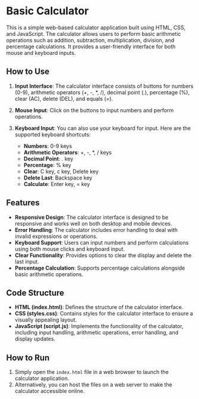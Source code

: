 # Basic Calculator

This is a simple web-based calculator application built using HTML, CSS, and JavaScript. The calculator allows users to perform basic arithmetic operations such as addition, subtraction, multiplication, division, and percentage calculations. It provides a user-friendly interface for both mouse and keyboard inputs.

## How to Use

1. **Input Interface**: The calculator interface consists of buttons for numbers (0-9), arithmetic operators (+, -, *, /), decimal point (.), percentage (%), clear (AC), delete (DEL), and equals (=).

2. **Mouse Input**: Click on the buttons to input numbers and perform operations.

3. **Keyboard Input**: You can also use your keyboard for input. Here are the supported keyboard shortcuts:
   - **Numbers**: 0-9 keys
   - **Arithmetic Operators**: +, -, *, / keys
   - **Decimal Point**: . key
   - **Percentage**: % key
   - **Clear**: C key, c key, Delete key
   - **Delete Last**: Backspace key
   - **Calculate**: Enter key, = key

## Features

- **Responsive Design**: The calculator interface is designed to be responsive and works well on both desktop and mobile devices.
- **Error Handling**: The calculator includes error handling to deal with invalid expressions or operations.
- **Keyboard Support**: Users can input numbers and perform calculations using both mouse clicks and keyboard input.
- **Clear Functionality**: Provides options to clear the display and delete the last input.
- **Percentage Calculation**: Supports percentage calculations alongside basic arithmetic operations.

## Code Structure

- **HTML (index.html)**: Defines the structure of the calculator interface.
- **CSS (styles.css)**: Contains styles for the calculator interface to ensure a visually appealing layout.
- **JavaScript (script.js)**: Implements the functionality of the calculator, including input handling, arithmetic operations, error handling, and display updates.

## How to Run

1. Simply open the `index.html` file in a web browser to launch the calculator application.
2. Alternatively, you can host the files on a web server to make the calculator accessible online.



